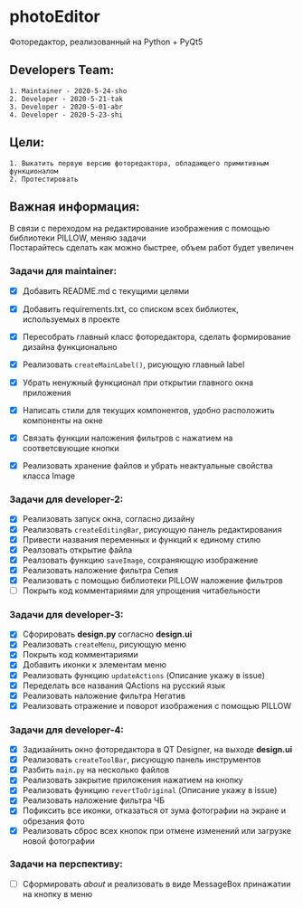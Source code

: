 # photoEditor

Фоторедактор, реализованный на Python + PyQt5

## Developers Team:
    1. Maintainer - 2020-5-24-sho
    2. Developer - 2020-5-21-tak
    3. Developer - 2020-5-01-abr
    4. Developer - 2020-5-23-shi

## Цели:
    1. Выкатить первую версию фоторедактора, обладающего примитивным функционалом
    2. Протестировать

## Важная информация:
В связи с переходом на редактирование изображения с помощью библиотеки PILLOW, меняю задачи  
Постарайтесь сделать как можно быстрее, объем работ будет увеличен

### Задачи для maintainer:
* [x] Добавить README.md с текущими целями
* [x] Добавить requirements.txt, со списком всех библиотек, используемых в проекте
* [x] Пересобрать главный класс фоторедактора, сделать формирование дизайна функционально
* [x] Реализовать ```createMainLabel()```, рисующую главный label
* [x] Убрать ненужный функционал при открытии главного окна приложения
* [x] Написать стили для текущих компонентов, удобно расположить компоненты на окне
* [x] Связать функции наложения фильтров с нажатием на соответсвующие кнопки
* [x] Реализовать хранение файлов и убрать неактуальные свойства класса Image


### Задачи для developer-2:
* [x] Реализовать запуск окна, согласно дизайну 
* [x] Реализовать ```createEditingBar```, рисующую панель редактирования
* [x] Привести названия переменных и функций к единому стилю 
* [x] Реалзовать открытие файла
* [x] Реалзовать функцию ```saveImage```, сохраняющую изображение
* [x] Реализовать наложение фильтра Сепия
* [x] Реализовать с помощью библиотеки PILLOW наложение фильтров
* [ ] Покрыть код комментариями для упрощения читабельности

### Задачи для developer-3:
* [x] Сфорировать **design.py** согласно **design.ui**
* [x] Реализовать ```createMenu```, рисующую меню
* [x] Покрыть код комментариями  
* [x] Добавить иконки к элементам меню
* [x] Реализовать функцию ```updateActions``` (Описание укажу в issue)
* [x] Переделать все названия QActions на русский язык
* [x] Реализовать наложение фильтра Негатив
* [x] Реализовать отражение и поворот изображения с помощью PILLOW

### Задачи для developer-4:
* [x] Задизайнить окно фоторедактора в QT Designer, на выходе **design.ui**
* [x] Реализовать ```createToolBar```, рисующую панель инструментов
* [x] Разбить ```main.py``` на несколько файлов
* [x] Реализовать закрытие приложения нажатием на кнопку
* [x] Реализовать функцию ```revertToOriginal``` (Описание укажу в issue)
* [x] Реализовать наложение фильтра ЧБ
* [x] Пофиксить все иконки, отказаться от зума фотографии на экране и обрезания фото
* [x] Реализовать сброс всех кнопок при отмене изменений или загрузке новой фотографии

### Задачи на перспективу:
* [ ] Сформировать *about* и реализовать в виде MessageBox принажатии на кнопку в меню
